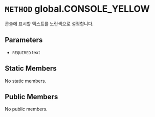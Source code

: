 # `METHOD` global.CONSOLE_YELLOW
콘솔에 표시할 텍스트를 노란색으로 설정합니다.

## Parameters
* `REQUIRED` text 

## Static Members
No static members.

## Public Members
No public members.
